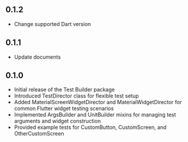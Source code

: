 ## 0.1.2

- Change supported Dart version

## 0.1.1

- Update documents

## 0.1.0

- Initial release of the Test Builder package
- Introduced TestDirector class for flexible test setup
- Added MaterialScreenWidgetDirector and MaterialWidgetDirector for common Flutter widget testing scenarios
- Implemented ArgsBuilder and UnitBuilder mixins for managing test arguments and widget construction
- Provided example tests for CustomButton, CustomScreen, and OtherCustomScreen
